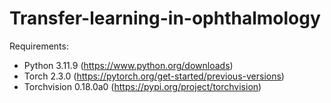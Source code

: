 # Transfer-learning-in-ophthalmology

Requirements:
- Python 3.11.9 (https://www.python.org/downloads)
- Torch 2.3.0 (https://pytorch.org/get-started/previous-versions)
- Torchvision 0.18.0a0 (https://pypi.org/project/torchvision)
